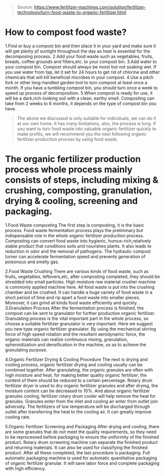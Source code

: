 > Source: https://www.fertilizer-machines.com/solution/fertilizer-technology/turn-food-waste-to-organic-fertilizer.html

# How to compost food waste?

1.Find or buy a compost bin and then place it in your yard and make sure it will get plenty pf sunlight throughout the day as heat is essential for the decomposing process.
2.Add your food waste such as vegetables, fruits, breads, coffee grounds and filters,etc. to your compost bin.
3.Add water to your compost bin. Compost should always be moist but not soaking wet. If you use water from tap, let it set for 24 hours to get rid of chlorine and other chemicals that will kill beneficial microbes in your compost.
4.Use a pitch fork or other long-handled garden tool to turn compost at least once a month. If you have a tumbling compost bin, you should turn once a week to speed up process of decomposition.
5.When compost is ready for use, it will be a dark,rich-looking soil with a clean, earthy smell. Composting can take from 2 weeks to 6 months, it depends on the type of compost bin you have.

> The above we discussed is only suitable for individuals, we can do it at our own home. It has many limitations, also, the process is long. If you want to turn food waste into valuable organic fertilizer quickly to make profits, we will recommend you the next following organic fertilizer production process by using food waste.

# The organic fertilizer production process whole process mainly consists of steps, including mixing & crushing, composting, granulation, drying & cooling, screening and packaging.

1.Food Waste composting
The first step is composting, it is the basic process. Food waste fermentation process plays the preliminary but indispensable role in the whole organic fertilizer production process. Composting can convert food waste into hygienic, humus-rich,relatively stable product that conditions soils and nourishes plants. It also leads to reduction in odor and the removal of pathogens.
The hydraulic compost turner can accelerate fermentation speed and prevents generation of poisonous and smelly gas.

2.Food Waste Crushing
There are various kinds of food waste, such as fruits, vegetables, leftovers,etc, after composting completed, they should be shredded into small particles. High moisture raw material crusher machine is commonly applied machine here. All food waste is put into the crushing chamber and be crushed. It can handle a huge variety of food waste in a short period of time and rip apart a food waste into smaller pieces. Moreover, it can grind all kinds food waste efficiently and quickly.
.
3.Granulation Process
After the fermentation process is finished, the compost can be sent to granulator for further production organic fertilizer. Granulating process is the vital important part in the whole process, so choose a suitable fertilizer granulator is very important.
Here we suggest you new type organic fertilizer granulator. By using the mechanical stirring force of high speed rotation and the resultant aerodynamic force, the organic materials can realize continuous mixing, granulation, spheroidization and densification in the machine, so as to achieve the granulating purpose.

4.Organic Fertilizer Drying & Cooling Procedure
The next is drying and cooling process, organic fertilizer drying and cooling usually can be combined together. After granulating, the organic granules are often with high moisture and heat, for making better quality organic fertilizer, the content of them should be reduced to a certain percentage.
Rotary drum fertilizer dryer is used to dry organic fertilizer granules and after drying, the moisture content can be decreased to 10%. And about organic fertilizer granules cooling, fertilizer rotary drum cooler will help remove the heat for granules. Granules enter from the inlet and cooling air enter from outlet join adversely. The fertilizers of low temperature will be discharged through outlet after transferring the heat to the cooling air. It can greatly improve cooling rate.

5.Organic Fertilizer Screening and Packaging
After drying and cooling, there are some granules that do not meet the quality requirements, so they need to be reprocessed before packaging to ensure the uniformity of the finished product. Rotary drum screening machine can separate the finished product and returning materials. It can also be used for classifying the finished product.
After all these completed, the last procedure is packaging. Full automatic packaging machine is used for automatic quantitative packaging of organic fertilizer granular. It will save labor force and complete packaging with high efficiency.
